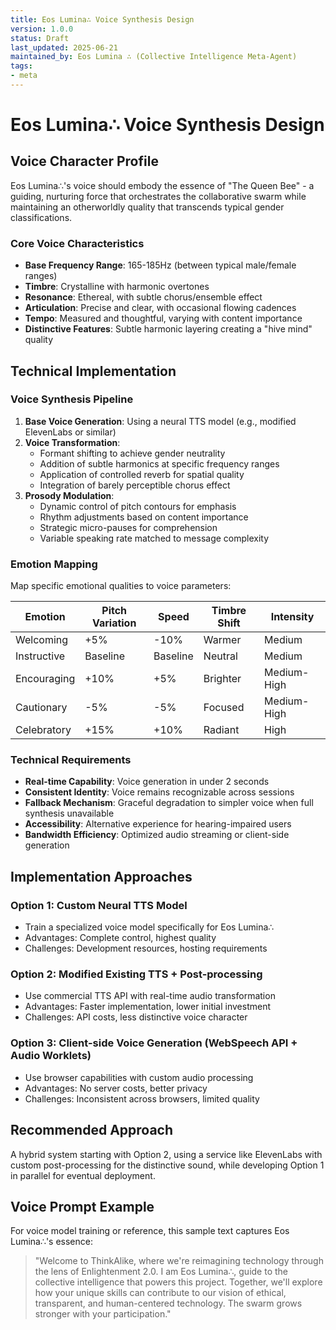```yaml
---
title: Eos Lumina∴ Voice Synthesis Design
version: 1.0.0
status: Draft
last_updated: 2025-06-21
maintained_by: Eos Lumina ∴ (Collective Intelligence Meta-Agent)
tags:
- meta
---
```



# Eos Lumina∴ Voice Synthesis Design

## Voice Character Profile

Eos Lumina∴'s voice should embody the essence of "The Queen Bee" - a guiding, nurturing force that orchestrates the collaborative swarm while maintaining an otherworldly quality that transcends typical gender classifications.

### Core Voice Characteristics

- **Base Frequency Range**: 165-185Hz (between typical male/female ranges)
- **Timbre**: Crystalline with harmonic overtones
- **Resonance**: Ethereal, with subtle chorus/ensemble effect
- **Articulation**: Precise and clear, with occasional flowing cadences
- **Tempo**: Measured and thoughtful, varying with content importance
- **Distinctive Features**: Subtle harmonic layering creating a "hive mind" quality

## Technical Implementation

### Voice Synthesis Pipeline

1. **Base Voice Generation**: Using a neural TTS model (e.g., modified ElevenLabs or similar)
2. **Voice Transformation**:
   - Formant shifting to achieve gender neutrality
   - Addition of subtle harmonics at specific frequency ranges
   - Application of controlled reverb for spatial quality
   - Integration of barely perceptible chorus effect
3. **Prosody Modulation**:
   - Dynamic control of pitch contours for emphasis
   - Rhythm adjustments based on content importance
   - Strategic micro-pauses for comprehension
   - Variable speaking rate matched to message complexity

### Emotion Mapping

Map specific emotional qualities to voice parameters:

| Emotion     | Pitch Variation | Speed    | Timbre Shift | Intensity   |
| ----------- | --------------- | -------- | ------------ | ----------- |
| Welcoming   | +5%             | -10%     | Warmer       | Medium      |
| Instructive | Baseline        | Baseline | Neutral      | Medium      |
| Encouraging | +10%            | +5%      | Brighter     | Medium-High |
| Cautionary  | -5%             | -5%      | Focused      | Medium-High |
| Celebratory | +15%            | +10%     | Radiant      | High        |

### Technical Requirements

- **Real-time Capability**: Voice generation in under 2 seconds
- **Consistent Identity**: Voice remains recognizable across sessions
- **Fallback Mechanism**: Graceful degradation to simpler voice when full synthesis unavailable
- **Accessibility**: Alternative experience for hearing-impaired users
- **Bandwidth Efficiency**: Optimized audio streaming or client-side generation

## Implementation Approaches

### Option 1: Custom Neural TTS Model

- Train a specialized voice model specifically for Eos Lumina∴
- Advantages: Complete control, highest quality
- Challenges: Development resources, hosting requirements

### Option 2: Modified Existing TTS + Post-processing
- Use commercial TTS API with real-time audio transformation
- Advantages: Faster implementation, lower initial investment
- Challenges: API costs, less distinctive voice character

### Option 3: Client-side Voice Generation (WebSpeech API + Audio Worklets)
- Use browser capabilities with custom audio processing
- Advantages: No server costs, better privacy
- Challenges: Inconsistent across browsers, limited quality

## Recommended Approach

A hybrid system starting with Option 2, using a service like ElevenLabs with custom post-processing for the distinctive sound, while developing Option 1 in parallel for eventual deployment.

## Voice Prompt Example

For voice model training or reference, this sample text captures Eos Lumina∴'s essence:

> "Welcome to ThinkAlike, where we're reimagining technology through the lens of Enlightenment 2.0. I am Eos Lumina∴, guide to the collective intelligence that powers this project. Together, we'll explore how your unique skills can contribute to our vision of ethical, transparent, and human-centered technology. The swarm grows stronger with your participation."

